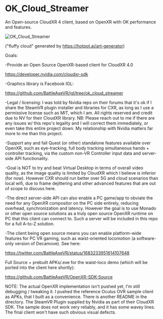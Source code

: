 # OK_Cloud_Streamer
An Open-source CloudXR 4 client, based on OpenXR with OK performance and features.

![OK_Cloud_Streamer](https://github.com/BattleAxeVR/OK_Cloud_Streamer/assets/11604039/89819682-e770-4f56-b47f-4752f4646db0)

("fluffy cloud" generated by https://hotpot.ai/art-generator)

Goals:

-Provide an Open Source OpenXR-based client for CloudXR 4.0

https://developer.nvidia.com/cloudxr-sdk

-Graphics library is Facebook IGL:

https://github.com/BattleAxeVR/igl/tree/ok_cloud_streamer

-Legal / licensing: I was told by Nvidia reps on their forums that it's ok if I share the SteamVR plugin installer and libraries for CXR, as long as I use a permissive license such as MIT, which I am. All rights reserved and credit due to NV for their CloudXR library. NB: Please reach out to me if there are any issues w/ this repo's legality and I will correct them immediately, or even take this entire project down. My relationship with Nvidia matters far more to me than this project.

-Support any and fall Quest (or other) standalone features available over OpenXR, such as eye-tracking, full body tracking simultaneous hands + controller tracking, via the custom non-VR Controller input data and server-side API functionality. 

-Goal is NOT to try and beat Virtual Desktop in terms of overall video quality, as the image quality is limited by CloudXR which I believe is inferior (for now). However CXR should run better over 5G and cloud scenarios than local wifi, due to frame dejittering and other advanced features that are out of scope to discuss here. 

-The direct server-side API can also enable a PC game/app to obviate the need for any OpenXR compositor on the PC side entirely, reducing overhead, synchronization and latency. However the goal is to use Monado or other open source solutions as a truly open source OpenXR runtime on PC that this client can connect to. Such a server will be included in this repo for a full A-to-Z solution.

-The client being open source means you can enable platform-wide features for PC VR gaming, such as waist-oriented locomotion (a software-only version of Decamove). See here:

https://twitter.com/BattleAxeVR/status/1683233951614107648

Full Source + prebuilt APKs/.exe for the waist-loco demo (which will be ported into the client here shortly):

https://github.com/BattleAxeVR/OpenXR-SDK-Source

NOTE: The actual OpenXR implementation isn't pushed yet, I'm still debugging / tweaking it. I pushed the reference Oculus OVR sample client as APKs, that I built as a convenience. There is another README in the directory. The SteamVR Plugin supplied by Nvidia as part of their CloudXR SDK. The sample does not work very reliably, and it has some wavey lines. The final client won't have such obvious visual defects.
